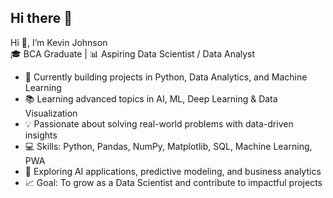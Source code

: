 ## Hi there 👋


Hi 👋, I’m Kevin Johnson  
🎓 BCA Graduate | 📊 Aspiring Data Scientist / Data Analyst  

- 🔭 Currently building projects in Python, Data Analytics, and Machine Learning  
- 📚 Learning advanced topics in AI, ML, Deep Learning & Data Visualization  
- 💡 Passionate about solving real-world problems with data-driven insights  
- 💻 Skills: Python, Pandas, NumPy, Matplotlib, SQL, Machine Learning, PWA  
- 🌱 Exploring AI applications, predictive modeling, and business analytics  
- 📈 Goal: To grow as a Data Scientist and contribute to impactful projects  
